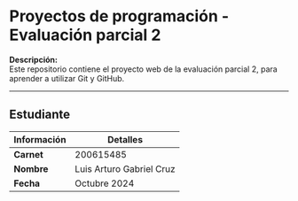 # Proyectos de programación - Evaluación parcial 2

**Descripción:**  
Este repositorio contiene el proyecto web de la evaluación parcial 2, para aprender a utilizar Git y GitHub.

---

## Estudiante

| Información | Detalles                         |
| ----------- | -------------------------------- |
| **Carnet**  | 200615485                        |
| **Nombre**  | Luis Arturo Gabriel Cruz         |
| **Fecha**   | Octubre 2024                     |